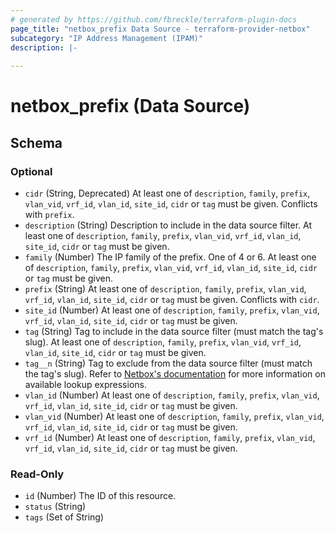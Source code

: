 ```yaml
---
# generated by https://github.com/fbreckle/terraform-plugin-docs
page_title: "netbox_prefix Data Source - terraform-provider-netbox"
subcategory: "IP Address Management (IPAM)"
description: |-
  
---
```


# netbox_prefix (Data Source)





<!-- schema generated by tfplugindocs -->
## Schema

### Optional

- `cidr` (String, Deprecated) At least one of `description`, `family`, `prefix`, `vlan_vid`, `vrf_id`, `vlan_id`, `site_id`, `cidr` or `tag` must be given. Conflicts with `prefix`.
- `description` (String) Description to include in the data source filter. At least one of `description`, `family`, `prefix`, `vlan_vid`, `vrf_id`, `vlan_id`, `site_id`, `cidr` or `tag` must be given.
- `family` (Number) The IP family of the prefix. One of 4 or 6. At least one of `description`, `family`, `prefix`, `vlan_vid`, `vrf_id`, `vlan_id`, `site_id`, `cidr` or `tag` must be given.
- `prefix` (String) At least one of `description`, `family`, `prefix`, `vlan_vid`, `vrf_id`, `vlan_id`, `site_id`, `cidr` or `tag` must be given. Conflicts with `cidr`.
- `site_id` (Number) At least one of `description`, `family`, `prefix`, `vlan_vid`, `vrf_id`, `vlan_id`, `site_id`, `cidr` or `tag` must be given.
- `tag` (String) Tag to include in the data source filter (must match the tag's slug). At least one of `description`, `family`, `prefix`, `vlan_vid`, `vrf_id`, `vlan_id`, `site_id`, `cidr` or `tag` must be given.
- `tag__n` (String) Tag to exclude from the data source filter (must match the tag's slug).
Refer to [Netbox's documentation](https://demo.netbox.dev/static/docs/rest-api/filtering/#lookup-expressions)
for more information on available lookup expressions.
- `vlan_id` (Number) At least one of `description`, `family`, `prefix`, `vlan_vid`, `vrf_id`, `vlan_id`, `site_id`, `cidr` or `tag` must be given.
- `vlan_vid` (Number) At least one of `description`, `family`, `prefix`, `vlan_vid`, `vrf_id`, `vlan_id`, `site_id`, `cidr` or `tag` must be given.
- `vrf_id` (Number) At least one of `description`, `family`, `prefix`, `vlan_vid`, `vrf_id`, `vlan_id`, `site_id`, `cidr` or `tag` must be given.

### Read-Only

- `id` (Number) The ID of this resource.
- `status` (String)
- `tags` (Set of String)


